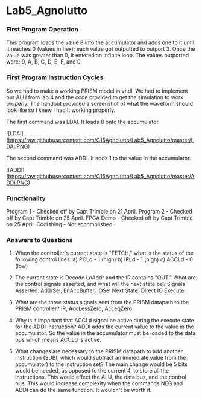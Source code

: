 Lab5_Agnolutto
==============
### First Program Operation

This program loads the value 8 into the accumulator and adds one to it until it reaches 0 (values in hex); each value got outputted to 
outport 3. Once the value was greater than 0, it entered an infinite loop. The values outported were: 9, A, B, C, D, E, F,
and 0. 

### First Program Instruction Cycles

So we had to make a working PRISM model in vhdl. We had to implement our ALU from lab 4 and the code provided to get the simulation to work properly. The handout provided a screenshot of what the waveform should look like so I knew I had it working properly.

The first command was LDAI. It loads 8 onto the accumulator. 

![LDAI] (https://raw.githubusercontent.com/C15Agnolutto/Lab5_Agnolutto/master/LDAI.PNG)

The second command was ADDI. It adds 1 to the value in the accumulator.

![ADDI] (https://raw.githubusercontent.com/C15Agnolutto/Lab5_Agnolutto/master/ADDI.PNG)




### Functionality

Program 1 - Checked off by Capt Trimble on 21 April.
Program 2 - Checked off by Capt Trimble on 25 April.
FPGA Demo - Checked off by Capt Trimble on 25 April.
Cool thing - Not accomplished.


### Answers to Questions

1) When the controller's current state is "FETCH," what is the status of the following control lines:
  a) PCLd - 1 (high)
  b) IRLd - 1 (high)
  c) ACCLd - 0 (low)

2) The current state is Decode LoAddr and the IR contains "OUT." What are the control signals asserted, and what will the next state be?
   Signals Asserted: AddrSel, EnAccBuffer, IOSel 
   Next State: Direct IO Execute
  
3) What are the three status signals sent from the PRISM datapath to the PRISM controller?
  IR, AccLessZero, AcceqZero
  
4) Why is it important that ACCLd signal be active during the execute state for the ADDI instruction?
  ADDI adds the current value to the value in the accumulator. So the value in the accumulator must be loaded to the data 
  bus which means ACCLd is active. 
  
5) What changes are necessary to the PRISM datapath to add another instruction (SUBI, which would subtract an immediate 
value from the accumulator) to the instruction set?
  The main change would be 5 bits would be needed, as opposed to the current 4, to store all the instructions. This would effect the ALU, the data bus, and the control bus. This would increase complexity when the commands NEG and ADDI can do the same function. It wouldn't be worth it. 
  
